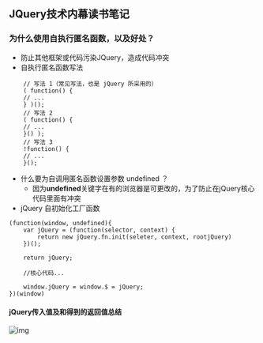 ## JQuery技术内幕读书笔记
### 为什么使用自执行匿名函数，以及好处？
* 防止其他框架或代码污染JQuery，造成代码冲突
* 自执行匿名函数写法
```
    // 写法 1（常见写法，也是 jQuery 所采用的）
    ( function() {
    // ...
    } )();
    // 写法 2
    ( function() {
    // ...
    }() );
    // 写法 3
    !function() {
    // ...
    }();

```
* 什么要为自调用匿名函数设置参数 undefined ？
    * 因为<strong>undefined</strong>关键字在有的浏览器是可更改的，为了防止在jQuery核心代码里面有冲突
* jQuery 自初始化工厂函数
```
(function(window, undefined){
    var jQuery = (function(selector, context) {
        return new jQuery.fn.init(seleter, context, rootjQuery)
    })();

    return jQuery;

    //核心代码...

    window.jQuery = window.$ = jQuery;
})(window)

```
#### jQuery传入值及和得到的返回值总结
![img](http://wx4.sinaimg.cn/mw690/c04dd7a1gy1filnpsxfp0j20jw0de0wb.jpg)